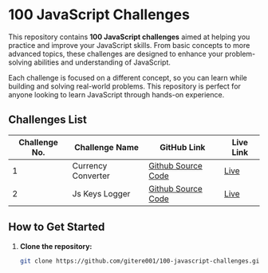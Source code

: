 # 100 JavaScript Challenges

This repository contains **100 JavaScript challenges** aimed at helping you practice and improve your JavaScript skills. From basic concepts to more advanced topics, these challenges are designed to enhance your problem-solving abilities and understanding of JavaScript.

Each challenge is focused on a different concept, so you can learn while building and solving real-world problems. This repository is perfect for anyone looking to learn JavaScript through hands-on experience.

## Challenges List

| Challenge No. | Challenge Name        | GitHub Link                                                                                 | Live Link                                                       |
|---------------|-----------------------|---------------------------------------------------------------------------------------------|-----------------------------------------------------------------|
| 1             | Currency Converter     | [Github Source Code](https://github.com/gitere001/100-javascript-challenges/tree/main/currencyConverter) | [Live](https://currencyconverter-blond.vercel.app/)            |
| 2             | Js Keys Logger         | [Github Source Code](https://github.com/gitere001/100-javascript-challenges/tree/main/javascriptKeyInfo) | [Live](https://jskeyslogger.vercel.app/)                       |



## How to Get Started

1. **Clone the repository:**
   ```bash
   git clone https://github.com/gitere001/100-javascript-challenges.git
